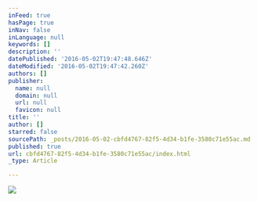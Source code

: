 ```yaml
---
inFeed: true
hasPage: true
inNav: false
inLanguage: null
keywords: []
description: ''
datePublished: '2016-05-02T19:47:48.646Z'
dateModified: '2016-05-02T19:47:42.260Z'
authors: []
publisher:
  name: null
  domain: null
  url: null
  favicon: null
title: ''
author: []
starred: false
sourcePath: _posts/2016-05-02-cbfd4767-82f5-4d34-b1fe-3580c71e55ac.md
published: true
url: cbfd4767-82f5-4d34-b1fe-3580c71e55ac/index.html
_type: Article

---
```

![](https://the-grid-user-content.s3-us-west-2.amazonaws.com/49906d68-8360-4edd-b1d3-7508b63a2d05.jpg)